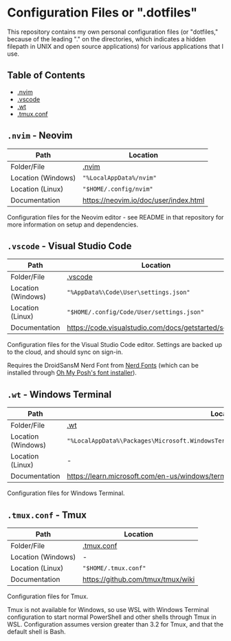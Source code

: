 # Configuration Files or ".dotfiles"

This repository contains my own personal configuration files (or "dotfiles,"
because of the leading "." on the directories, which indicates a hidden filepath
in UNIX and open source applications) for various applications that I use.

## Table of Contents

- [.nvim](#nvim---neovim)
- [.vscode](#vscode---visual-studio-code)
- [.wt](#wt---windows-terminal)
- [.tmux.conf](#tmuxconf---tmux)

## `.nvim` - Neovim

| Path               | Location                                |
| ------------------ | --------------------------------------- |
| Folder/File        | [.nvim](.nvim/)                         |
| Location (Windows) | `"%LocalAppData%/nvim"`                 |
| Location (Linux)   | `"$HOME/.config/nvim"`                  |
| Documentation      | <https://neovim.io/doc/user/index.html> |

Configuration files for the Neovim editor - see README in that repository for
more information on setup and dependencies.

## `.vscode` - Visual Studio Code

| Path               | Location                                                 |
| ------------------ | -------------------------------------------------------- |
| Folder/File        | [.vscode](.vscode/)                                      |
| Location (Windows) | `"%AppData%\Code\User\settings.json"`                    |
| Location (Linux)   | `"$HOME/.config/Code/User/settings.json"`                |
| Documentation      | <https://code.visualstudio.com/docs/getstarted/settings> |

Configuration files for the Visual Studio Code editor. Settings are backed up to
the cloud, and should sync on sign-in.

Requires the DroidSansM Nerd Font from
[Nerd Fonts](https://www.nerdfonts.com/font-downloads) (which can be installed
through
[Oh My Posh's font installer](https://ohmyposh.dev/docs/installation/fonts)).

## `.wt` - Windows Terminal

| Path               | Location                                                                                     |
| ------------------ | -------------------------------------------------------------------------------------------- |
| Folder/File        | [.wt](.wt/)                                                                                  |
| Location (Windows) | `"%LocalAppData%\Packages\Microsoft.WindowsTerminal_8wekyb3d8bbwe\LocalState\settings.json"` |
| Location (Linux)   | -                                                                                            |
| Documentation      | <https://learn.microsoft.com/en-us/windows/terminal/>                                        |

Configuration files for Windows Terminal.

## `.tmux.conf` - Tmux

| Path               | Location                            |
| ------------------ | ----------------------------------- |
| Folder/File        | [.tmux.conf](.tmux.conf)            |
| Location (Windows) | -                                   |
| Location (Linux)   | `"$HOME/.tmux.conf"`                |
| Documentation      | <https://github.com/tmux/tmux/wiki> |

Configuration files for Tmux.

Tmux is not available for Windows, so use WSL with Windows Terminal
configuration to start normal PowerShell and other shells through Tmux in WSL.
Configuration assumes version greater than 3.2 for Tmux, and that the default
shell is Bash.
